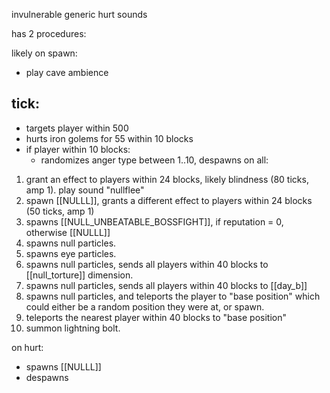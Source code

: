 invulnerable
generic hurt sounds


has 2 procedures:


likely on spawn:
- play cave ambience

tick:
- 
- targets player within 500
- hurts iron golems for 55 within 10 blocks
- if player within 10 blocks:
	- randomizes anger type between 1..10, despawns on all:
1. grant an effect to players within 24 blocks, likely blindness (80 ticks, amp 1). play sound "nullflee"
2. spawn [[NULLL]], grants a different effect to players within 24 blocks (50 ticks, amp 1)
3. spawns [[NULL_UNBEATABLE_BOSSFIGHT]], if reputation = 0, otherwise [[NULLL]]
4. spawns null particles.
5. spawns eye particles.
6. spawns null particles, sends all players within 40 blocks to [[null_torture]] dimension.
7. spawns null particles, sends all players within 40 blocks to [[day_b]]
8. spawns null particles, and teleports the player to "base position" which could either be a random position they were at, or spawn.
9. teleports the nearest player within 40 blocks to "base position"
10. summon lightning bolt.

on hurt:
- spawns [[NULLL]]
- despawns